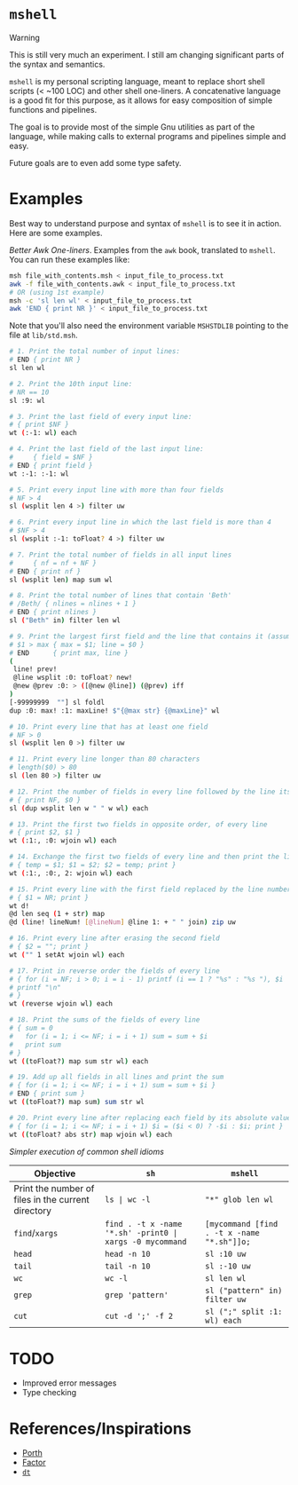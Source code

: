 # `mshell`

> [!WARNING]
> This is still very much an experiment.
> I still am changing significant parts of the syntax and semantics.

`mshell` is my personal scripting language, meant to replace short shell scripts (< ~100 LOC) and other shell one-liners.
A concatenative language is a good fit for this purpose, as it allows for easy composition of simple functions and pipelines.

The goal is to provide most of the simple Gnu utilities as part of the language,
while making calls to external programs and pipelines simple and easy.

Future goals are to even add some type safety.

# Examples

Best way to understand purpose and syntax of `mshell` is to see it in action. Here are some examples.

*Better Awk One-liners*. Examples from the `awk` book, translated to `mshell`. You can run these examples like:

```sh
msh file_with_contents.msh < input_file_to_process.txt
awk -f file_with_contents.awk < input_file_to_process.txt
# OR (using 1st example)
msh -c 'sl len wl' < input_file_to_process.txt
awk 'END { print NR }' < input_file_to_process.txt
```

Note that you'll also need the environment variable `MSHSTDLIB` pointing to the file at `lib/std.msh`.

```sh
# 1. Print the total number of input lines:
# END { print NR }
sl len wl

# 2. Print the 10th input line:
# NR == 10
sl :9: wl

# 3. Print the last field of every input line:
# { print $NF }
wt (:-1: wl) each

# 4. Print the last field of the last input line:
#     { field = $NF }
# END { print field }
wt :-1: :-1: wl

# 5. Print every input line with more than four fields
# NF > 4
sl (wsplit len 4 >) filter uw

# 6. Print every input line in which the last field is more than 4
# $NF > 4
sl (wsplit :-1: toFloat? 4 >) filter uw

# 7. Print the total number of fields in all input lines
#     { nf = nf + NF }
# END { print nf }
sl (wsplit len) map sum wl

# 8. Print the total number of lines that contain 'Beth'
# /Beth/ { nlines = nlines + 1 }
# END { print nlines }
sl ("Beth" in) filter len wl

# 9. Print the largest first field and the line that contains it (assumes some $1 is positive):
# $1 > max { max = $1; line = $0 }
# END      { print max, line }
(
 line! prev!
 @line wsplit :0: toFloat? new!
 @new @prev :0: > ([@new @line]) (@prev) iff
)
[-99999999  ""] sl foldl
dup :0: max! :1: maxLine! $"{@max str} {@maxLine}" wl

# 10. Print every line that has at least one field
# NF > 0
sl (wsplit len 0 >) filter uw

# 11. Print every line longer than 80 characters
# length($0) > 80
sl (len 80 >) filter uw

# 12. Print the number of fields in every line followed by the line itself
# { print NF, $0 }
sl (dup wsplit len w " " w wl) each

# 13. Print the first two fields in opposite order, of every line
# { print $2, $1 }
wt (:1:, :0: wjoin wl) each

# 14. Exchange the first two fields of every line and then print the line
# { temp = $1; $1 = $2; $2 = temp; print }
wt (:1:, :0:, 2: wjoin wl) each

# 15. Print every line with the first field replaced by the line number
# { $1 = NR; print }
wt d!
@d len seq (1 + str) map
@d (line! lineNum! [@lineNum] @line 1: + " " join) zip uw

# 16. Print every line after erasing the second field
# { $2 = ""; print }
wt ("" 1 setAt wjoin wl) each

# 17. Print in reverse order the fields of every line
# { for (i = NF; i > 0; i = i - 1) printf (i == 1 ? "%s" : "%s "), $i
# printf "\n"
# }
wt (reverse wjoin wl) each

# 18. Print the sums of the fields of every line
# { sum = 0
#   for (i = 1; i <= NF; i = i + 1) sum = sum + $i
#   print sum
# }
wt ((toFloat?) map sum str wl) each

# 19. Add up all fields in all lines and print the sum
# { for (i = 1; i <= NF; i = i + 1) sum = sum + $i }
# END { print sum }
wt ((toFloat?) map sum) sum str wl

# 20. Print every line after replacing each field by its absolute value
# { for (i = 1; i <= NF; i = i + 1) $i = ($i < 0) ? -$i : $i; print }
wt ((toFloat? abs str) map wjoin wl) each

```


*Simpler execution of common shell idioms*

| Objective | `sh` | `mshell` |
|-----------|-----|----------|
| Print the number of files in the current directory | `ls \| wc -l`                                                | `"*" glob len wl` |
| `find`/`xargs`                                     |  `find . -t x -name '*.sh' -print0 \|  xargs -0 mycommand`   | `[mycommand [find . -t x -name "*.sh"]]o;` |
| `head` | `head -n 10` | `sl :10 uw` |
| `tail` | `tail -n 10` | `sl :-10 uw` |
| `wc` | `wc -l` | `sl len wl` |
| `grep` | `grep 'pattern'` | `sl ("pattern" in) filter uw` |
| `cut` | `cut -d ';' -f 2` | `sl (";" split :1: wl) each` |


# TODO

- Improved error messages
- Type checking

# References/Inspirations

- [Porth](https://gitlab.com/tsoding/porth)
- [Factor](https://factorcode.org/)
- [`dt`](https://dt.plumbing/)
